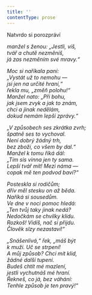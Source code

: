 ```yaml
---
title: ''
contentType: prose
---
```


<section>

Natvrdo si porozpráví

_manžel s ženou: „Jestli, víš,  
tvář a chutě nezměníš,  
já zas nezměním své mravy.“_

</section>

<section>

_Moc si naříkala paní:  
„Vystát už to nemohu —  
jsi jen na určité hraní,“  
řekla mu, „změň polohu!“  
Manžel nato: „Při bohu,  
jak jsem zvyk a jak to znám,  
chci a jinak nedělám,  
dokud nemám lepší zprávy.“_

</section>

<section>

_„V způsobech ses zkrátka zvrh;  
špatně ses to vychoval.  
Není dobrý žádný trh,  
bez zboží, co všem by dal.“  
Manžel k tomu říká dál:  
„Tím sis vinna jen ty sama.  
Lepší tvář mít! Mezi náma —  
copak mě ten podvod baví?“_

</section>

<section>

_Posteskla si rodičům;  
dřív měl stesku on až běda.  
Naříká si sousedům.  
Ve dne v noci pomoc hledá:  
„Ten tvůj taky jinak nedá?  
Nedočkám se chvilky klidu.  
Rozkoš! Vidíš, nač si přijdu.  
Člověk slzy nezastaví!“_

</section>

<section>

_„Snášenlivá,“ řek, „máš být  
k muži. Uč se strpení!  
A můj způsob? Chci mít klid,  
žádné další tupení.  
Budeš chtít mé mazlení,  
jestli vychutnáš mé hraní.  
Řekneš, co já, bez váhání:  
Tenhle způsob je ten pravý!“_

</section>

